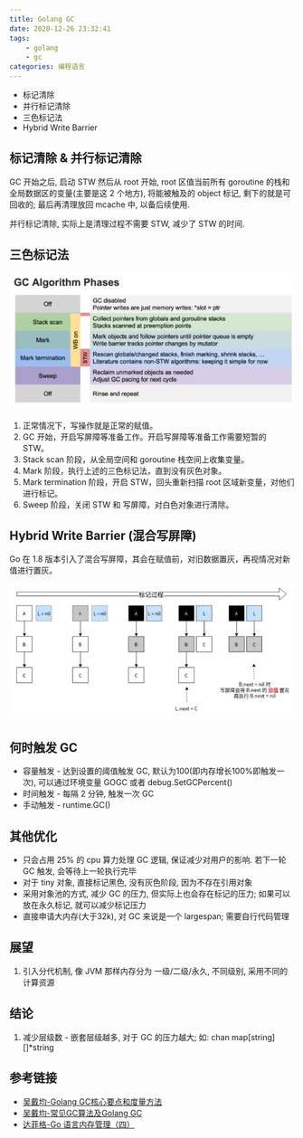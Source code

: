 ```yaml
---
title: Golang GC
date: 2020-12-26 23:32:41
tags:
    - golang
    - gc
categories: 编程语言
---
```


- 标记清除
- 并行标记清除
- 三色标记法
- Hybrid Write Barrier

<!-- more -->

## 标记清除 & 并行标记清除

GC 开始之后, 启动 STW 然后从 root 开始,  root 区值当前所有 goroutine 的栈和全局数据区的变量(主要是这 2 个地方), 将能被触及的 object 标记, 剩下的就是可回收的; 最后再清理放回 mcache 中, 以备后续使用.

并行标记清除, 实际上是清理过程不需要 STW, 减少了 STW 的时间.

## 三色标记法

![gc-algorithm](../img/gc_algorithm.png)

1. 正常情况下，写操作就是正常的赋值。
2. GC 开始，开启写屏障等准备工作。开启写屏障等准备工作需要短暂的 STW。
3. Stack scan 阶段，从全局空间和 goroutine 栈空间上收集变量。
4. Mark 阶段，执行上述的三色标记法，直到没有灰色对象。
5. Mark termination 阶段，开启 STW，回头重新扫描 root 区域新变量，对他们进行标记。
6. Sweep 阶段，关闭 STW 和 写屏障，对白色对象进行清除。

## Hybrid Write Barrier (混合写屏障)

Go 在 1.8 版本引入了混合写屏障，其会在赋值前，对旧数据置灰，再视情况对新值进行置灰。

![gc-hybrid](../img/gc-hyber.png)

## 何时触发 GC

- 容量触发 - 达到设置的阈值触发 GC, 默认为100(即内存增长100%即触发一次), 可以通过环境变量 GOGC 或者 debug.SetGCPercent()
- 时间触发 - 每隔 2 分钟, 触发一次 GC
- 手动触发 - runtime.GC()

## 其他优化

- 只会占用 25% 的 cpu 算力处理 GC 逻辑, 保证减少对用户的影响. 若下一轮 GC 触发, 会等待上一轮执行完毕
- 对于 tiny 对象, 直接标记黑色, 没有灰色阶段, 因为不存在引用对象
- 采用对象池的方式, 减少 GC 的压力, 但实际上也会存在标记的压力; 如果可以放在永久标记, 就可以减少标记压力
- 直接申请大内存(大于32k), 对 GC 来说是一个 largespan; 需要自行代码管理

## 展望

1. 引入分代机制, 像 JVM 那样内存分为 一级/二级/永久, 不同级别, 采用不同的计算资源

## 结论

1. 减少层级数 - 嵌套层级越多, 对于 GC 的压力越大; 如: chan map[string][]*string

## 参考链接

- [吴戴均-Golang GC核心要点和度量方法](https://wudaijun.com/2020/01/go-gc-keypoint-and-monitor/)
- [吴戴均-常见GC算法及Golang GC](https://wudaijun.com/2017/12/gc-study/)
- [达菲格-Go 语言内存管理（四）](https://www.jianshu.com/p/0083a90a8f7e)